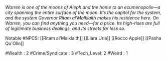 *Warren is one of the moons of Aleph and the home to an ecumenopolis—a city spanning the entire surface of the moon. It’s the capitol for the system, and the system Governor Ritam al’Malklaith makes his residence here. On Warren, you can find anything you need—for a price. Its high-rises are full of legitimate business dealings, and its streets far less so.*

Notable #NPCS:
[[Ritam al'Malklaith]]
[[Liara Uria]]
[[Rocco Apple]]
[[Pasha Qu'Olin]]


#Wealth : 2
#Crime/Syndicate : 3
#Tech_Level: 2 
#Weird : 1
